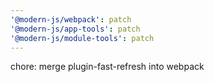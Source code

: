 ```yaml
---
'@modern-js/webpack': patch
'@modern-js/app-tools': patch
'@modern-js/module-tools': patch
---
```


chore: merge plugin-fast-refresh into webpack
